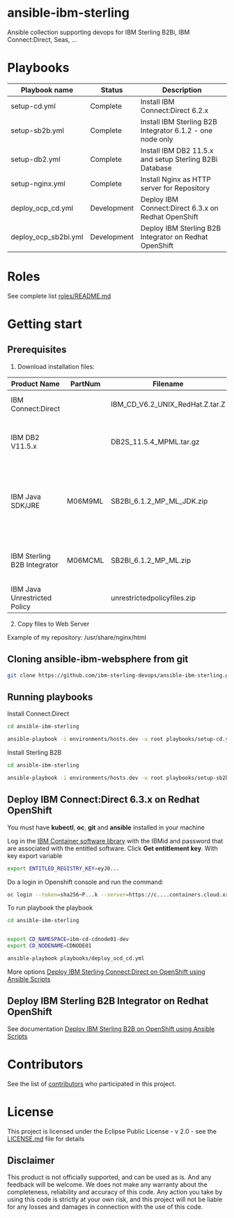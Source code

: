 # ansible-ibm-sterling
Ansible collection supporting devops for IBM Sterling B2Bi, IBM Connect:Direct, Seas, ...


# Playbooks

| Playbook name                 | Status         |           Description                                        |
|-------------------------------|----------------|--------------------------------------------------------------|
| setup-cd.yml                  | Complete       | Install IBM Connect:Direct 6.2.x |
| setup-sb2b.yml                | Complete       | Install IBM Sterling B2B Integrator 6.1.2  - one node only |
| setup-db2.yml                 | Complete       | Install IBM DB2 11.5.x and setup Sterling B2Bi Database |
| setup-nginx.yml               | Complete       | Install Nginx as HTTP server for Repository|    
| deploy_ocp_cd.yml             | Development    | Deploy IBM Connect:Direct 6.3.x on Redhat OpenShift |
| deploy_ocp_sb2bi.yml          | Development    | Deploy IBM Sterling B2B Integrator on Redhat OpenShift |

# Roles

See complete list [roles/README.md](roles/README.md)


# Getting start

## Prerequisites

1) Download installation files:

| Product Name                  | PartNum | Filename                        |           Description                                        |
|-------------------------------|---------|---------------------------------|--------------------------------------------------------------|
| IBM Connect:Direct            |         | IBM_CD_V6.2_UNIX_RedHat.Z.tar.Z | IBM Connect:Direct 6.2.x|
| IBM DB2 V11.5.x               |         | DB2S_11.5.4_MPML.tar.gz         | IBM DB2 V11.5.4 Multi-platform Multi-language|
| IBM Java SDK/JRE              | M06M9ML | SB2BI_6.1.2_MP_ML_JDK.zip       | IBM Sterling B2B Integrator V6.1.2 or IBM Sterling File Gateway V6.1.2 Java SDK/JRE Multiplatform|
| IBM Sterling B2B Integrator   | M06MCML | SB2BI_6.1.2_MP_ML.zip           | IBM Sterling B2B Integrator V6.1.2 for Multiplatform Multilingual|
| IBM Java Unrestricted Policy  |         | unrestrictedpolicyfiles.zip     |               |

2) Copy files to Web Server

Example of my repository: /usr/share/nginx/html


## Cloning ansible-ibm-websphere from git

```bash 
git clone https://github.com/ibm-sterling-devops/ansible-ibm-sterling.git
```

## Running playbooks

Install Connect:Direct

```bash 
cd ansible-ibm-sterling

ansible-playbook -i environments/hosts.dev -u root playbooks/setup-cd.yml
```

Install Sterling B2B

```bash 
cd ansible-ibm-sterling

ansible-playbook -i environments/hosts.dev -u root playbooks/setup-sb2b.yml
```

## Deploy IBM Connect:Direct 6.3.x on Redhat OpenShift

You must have **kubectl**, **oc**, **git** and **ansible** installed in your machine

Log in the [IBM Container software library](https://myibm.ibm.com/products-services/containerlibrary) with the IBMid and password that are associated with the entitled software. Click **Get entitlement key**. With key export variable

```bash 
export ENTITLED_REGISTRY_KEY=eyJ0...
```

Do a login in Openshift console and run the command:

```bash 
oc login --token=sha256~P...k --server=https://c....containers.cloud.xxx.com:31234
```


To run playbook the playbook

```bash 
cd ansible-ibm-sterling


export CD_NAMESPACE=ibm-cd-cdnode01-dev
export CD_NODENAME=CDNODE01

ansible-playbook playbooks/deploy_ocd_cd.yml
```

More options [Deploy IBM Sterling Connect:Direct on OpenShift using Ansible Scripts](docs/deploy_ocp_cd.md)

## Deploy IBM Sterling B2B Integrator on Redhat OpenShift

See documentation [Deploy IBM Sterling B2B on OpenShift using Ansible Scripts](docs/deploy_ocp_sb2bi.md)

# Contributors

See the list of [contributors](https://github.com/ibm-sterling-devops/ansible-ibm-sterling/contributors) who participated in this project.

# License

This project is licensed under the Eclipse Public License - v 2.0 - see the [LICENSE.md](LICENSE.md) file for details

## Disclaimer

This product is not officially supported, and can be used as is. And any feedback will be welcome. We does not make any warranty about the completeness, reliability and accuracy of this code. Any action you take by using this code is strictly at your own risk, and this project will not be liable for any losses and damages in connection with the use of this code.
